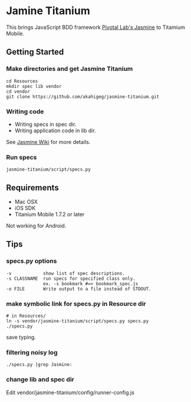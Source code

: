 Jamine Titanium
===============

This brings JavaScript BDD framework [Pivotal Lab's Jasmine](http://github.com/pivotal/jasmine) to Titamium Mobile.

Getting Started
---------------

### Make directories and get Jasmine Titanium

    cd Resources
    mkdir spec lib vendor
    cd vendor
    git clone https://github.com/akahigeg/jasmine-titanium.git

### Writing code

* Writing specs in spec dir.
* Writing application code in lib dir.

See [Jasmine Wiki](http://pivotal.github.com/jasmine/) for more details.

### Run specs

    jasmine-titanium/script/specs.py

Requirements
------------

* Mac OSX
* iOS SDK
* Titanium Mobile 1.7.2 or later

Not working for Android.

Tips
----

### specs.py options

    -v            show list of spec descriptions.
    -s CLASSNAME  run specs for specified class only.
                  ex. -s bookmark #=> bookmark_spec.js
    -o FILE       Write output to a file instead of STDOUT.

### make symbolic link for specs.py in Resource dir

    # in Resources/
    ln -s vendor/jasmine-titanium/script/specs.py specs.py
    ./specs.py

save typing.

### filtering noisy log

    ./specs.py |grep Jasmine:

### change lib and spec dir

Edit vendor/jasmine-titanium/config/runner-config.js
